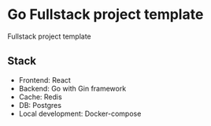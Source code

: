 # Go Fullstack project template
Fullstack project template

## Stack
- Frontend: React
- Backend: Go with Gin framework
- Cache: Redis
- DB: Postgres
- Local development: Docker-compose